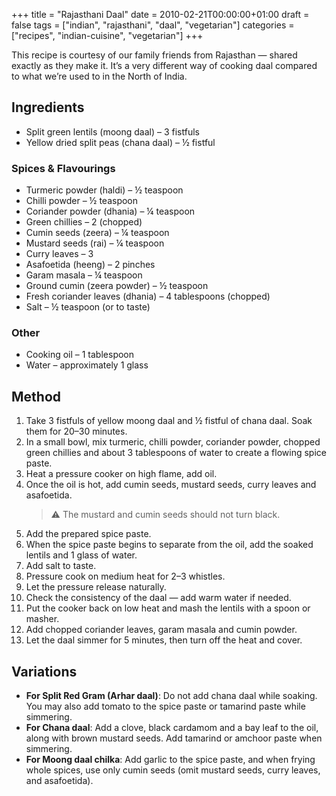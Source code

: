 +++
title = "Rajasthani Daal"
date = 2010-02-21T00:00:00+01:00
draft = false
tags = ["indian", "rajasthani", "daal", "vegetarian"]
categories = ["recipes", "indian-cuisine", "vegetarian"]
+++

This recipe is courtesy of our family friends from Rajasthan — shared exactly as they make it. It’s a very different way of cooking daal compared to what we’re used to in the North of India.

## Ingredients

- Split green lentils (moong daal) – 3 fistfuls  
- Yellow dried split peas (chana daal) – ½ fistful  

### Spices & Flavourings

- Turmeric powder (haldi) – ½ teaspoon  
- Chilli powder – ½ teaspoon  
- Coriander powder (dhania) – ¼ teaspoon  
- Green chillies – 2 (chopped)  
- Cumin seeds (zeera) – ¼ teaspoon  
- Mustard seeds (rai) – ¼ teaspoon  
- Curry leaves – 3  
- Asafoetida (heeng) – 2 pinches  
- Garam masala – ¼ teaspoon  
- Ground cumin (zeera powder) – ½ teaspoon  
- Fresh coriander leaves (dhania) – 4 tablespoons (chopped)  
- Salt – ½ teaspoon (or to taste)  

### Other

- Cooking oil – 1 tablespoon  
- Water – approximately 1 glass  

## Method

1. Take 3 fistfuls of yellow moong daal and ½ fistful of chana daal. Soak them for 20–30 minutes.  
2. In a small bowl, mix turmeric, chilli powder, coriander powder, chopped green chillies and about 3 tablespoons of water to create a flowing spice paste.  
3. Heat a pressure cooker on high flame, add oil.  
4. Once the oil is hot, add cumin seeds, mustard seeds, curry leaves and asafoetida.  
   > ⚠️ The mustard and cumin seeds should not turn black.  
5. Add the prepared spice paste.  
6. When the spice paste begins to separate from the oil, add the soaked lentils and 1 glass of water.  
7. Add salt to taste.  
8. Pressure cook on medium heat for 2–3 whistles.  
9. Let the pressure release naturally.  
10. Check the consistency of the daal — add warm water if needed.  
11. Put the cooker back on low heat and mash the lentils with a spoon or masher.  
12. Add chopped coriander leaves, garam masala and cumin powder.  
13. Let the daal simmer for 5 minutes, then turn off the heat and cover.

## Variations

- **For Split Red Gram (Arhar daal)**: Do not add chana daal while soaking. You may also add tomato to the spice paste or tamarind paste while simmering.  
- **For Chana daal**: Add a clove, black cardamom and a bay leaf to the oil, along with brown mustard seeds. Add tamarind or amchoor paste when simmering.  
- **For Moong daal chilka**: Add garlic to the spice paste, and when frying whole spices, use only cumin seeds (omit mustard seeds, curry leaves, and asafoetida).

